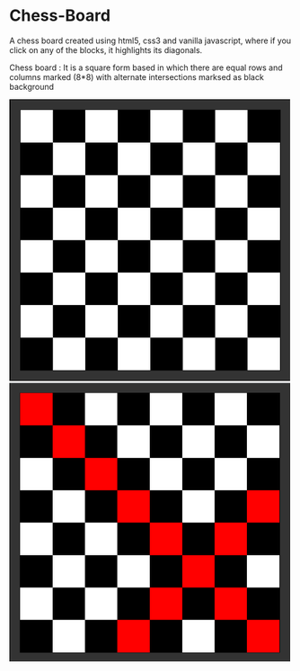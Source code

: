 # Chess-Board
A chess board created using html5, css3 and vanilla javascript, where if you click on any of the blocks, it highlights its diagonals. 

Chess board : It is a square form based in which there are equal rows and columns marked (8*8) with alternate intersections marksed as black background

<img src="/plainChessBoard.PNG" width="500">

<img src="/chessboard.PNG" width="500">
